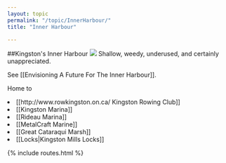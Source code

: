 ```yaml
---
layout: topic
permalink: "/topic/InnerHarbour/"
title: "Inner Harbour"

---
```


##Kingston's Inner Harbour
<img src="http://k7Waterfront.org/Images/InnerHarbour500.jpg" class="floatright">
Shallow, weedy, underused, and certainly unappreciated.

See [[Envisioning A Future For The Inner Harbour]].

Home to
<li> [[http://www.rowkingston.on.ca/ Kingston Rowing Club]]
<li> [[Kingston Marina]]
<li> [[Rideau Marina]]
<li> [[MetalCraft Marine]]
<li> [[Great Cataraqui Marsh]]
<li> [[Locks|Kingston Mills Locks]]

{% include routes.html %}
